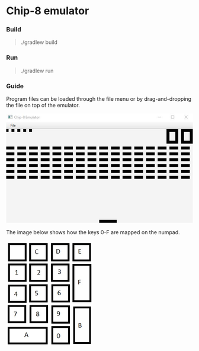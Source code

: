 # Chip-8 emulator

### Build

> ./gradlew build

### Run

> ./gradlew run

### Guide

Program files can be loaded through the file menu or by drag-and-dropping the file on top of the emulator.

![Chip-8 emulator](chip8-brix.jpg)

The image below shows how the keys 0-F are mapped on the numpad. 

![Chip-8 input](numpad-input.jpg)